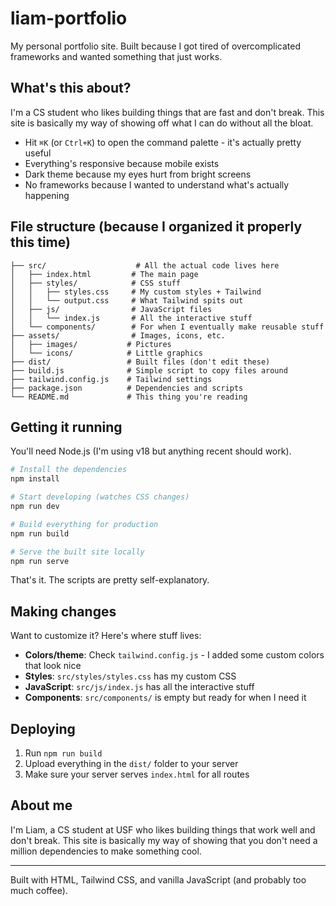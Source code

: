 # liam-portfolio

My personal portfolio site. Built because I got tired of overcomplicated frameworks and wanted something that just works.

## What's this about?

I'm a CS student who likes building things that are fast and don't break. This site is basically my way of showing off what I can do without all the bloat.

- Hit `⌘K` (or `Ctrl+K`) to open the command palette - it's actually pretty useful
- Everything's responsive because mobile exists
- Dark theme because my eyes hurt from bright screens
- No frameworks because I wanted to understand what's actually happening

## File structure (because I organized it properly this time)

```
├── src/                    # All the actual code lives here
│   ├── index.html         # The main page
│   ├── styles/            # CSS stuff
│   │   ├── styles.css     # My custom styles + Tailwind
│   │   └── output.css     # What Tailwind spits out
│   ├── js/                # JavaScript files
│   │   └── index.js       # All the interactive stuff
│   └── components/        # For when I eventually make reusable stuff
├── assets/                # Images, icons, etc.
│   ├── images/           # Pictures
│   └── icons/            # Little graphics
├── dist/                 # Built files (don't edit these)
├── build.js              # Simple script to copy files around
├── tailwind.config.js    # Tailwind settings
├── package.json          # Dependencies and scripts
└── README.md             # This thing you're reading
```

## Getting it running

You'll need Node.js (I'm using v18 but anything recent should work).

```bash
# Install the dependencies
npm install

# Start developing (watches CSS changes)
npm run dev

# Build everything for production
npm run build

# Serve the built site locally
npm run serve
```

That's it. The scripts are pretty self-explanatory.

## Making changes

Want to customize it? Here's where stuff lives:

- **Colors/theme**: Check `tailwind.config.js` - I added some custom colors that look nice
- **Styles**: `src/styles/styles.css` has my custom CSS
- **JavaScript**: `src/js/index.js` has all the interactive stuff
- **Components**: `src/components/` is empty but ready for when I need it

## Deploying

1. Run `npm run build`
2. Upload everything in the `dist/` folder to your server
3. Make sure your server serves `index.html` for all routes

## About me

I'm Liam, a CS student at USF who likes building things that work well and don't break. This site is basically my way of showing that you don't need a million dependencies to make something cool.

---

Built with HTML, Tailwind CSS, and vanilla JavaScript (and probably too much coffee).
